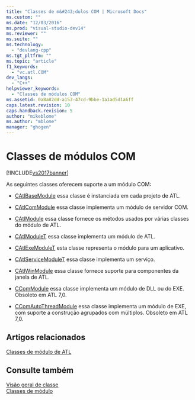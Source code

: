 ```yaml
---
title: "Classes de m&#243;dulos COM | Microsoft Docs"
ms.custom: ""
ms.date: "12/03/2016"
ms.prod: "visual-studio-dev14"
ms.reviewer: ""
ms.suite: ""
ms.technology: 
  - "devlang-cpp"
ms.tgt_pltfrm: ""
ms.topic: "article"
f1_keywords: 
  - "vc.atl.COM"
dev_langs: 
  - "C++"
helpviewer_keywords: 
  - "Classes de módulos COM"
ms.assetid: 0a8a82dd-a153-47cd-9bbe-1a1ad5d1a6ff
caps.latest.revision: 10
caps.handback.revision: 5
author: "mikeblome"
ms.author: "mblome"
manager: "ghogen"
---
```

# Classes de m&#243;dulos COM
[!INCLUDE[vs2017banner](../assembler/inline/includes/vs2017banner.md)]

As seguintes classes oferecem suporte a um módulo COM:  
  
-   [CAtlBaseModule](../Topic/CAtlBaseModule%20Class.md) essa classe é instanciada em cada projeto de ATL.  
  
-   [CAtlComModule](../atl/reference/catlcommodule-class.md) essa classe implementa um módulo de servidor COM.  
  
-   [CAtlModule](../atl/reference/catlmodule-class.md) essa classe fornece os métodos usados por várias classes do módulo de ATL.  
  
-   [CAtlModuleT](../atl/reference/catlmodulet-class.md) essa classe implementa um módulo de ATL.  
  
-   [CAtlExeModuleT](../atl/reference/catlexemodulet-class.md) esta classe representa o módulo para um aplicativo.  
  
-   [CAtlServiceModuleT](../Topic/CAtlServiceModuleT%20Class.md) essa classe implementa um serviço.  
  
-   [CAtlWinModule](../atl/reference/catlwinmodule-class.md) essa classe fornece suporte para componentes da janela de ATL.  
  
-   [CComModule](../atl/reference/ccommodule-class.md) essa classe implementa um módulo de DLL ou do EXE.  Obsoleto em ATL 7,0.  
  
-   [CComAutoThreadModule](../atl/reference/ccomautothreadmodule-class.md) essa classe implementa um módulo de EXE, com suporte a construção agrupados com múltiplos.  Obsoleto em ATL 7,0.  
  
## Artigos relacionados  
 [Classes de módulo de ATL](../Topic/ATL%20Module%20Classes.md)  
  
## Consulte também  
 [Visão geral de classe](../atl/atl-class-overview.md)   
 [Classes de módulo](../Topic/ATL%20Module%20Classes.md)
